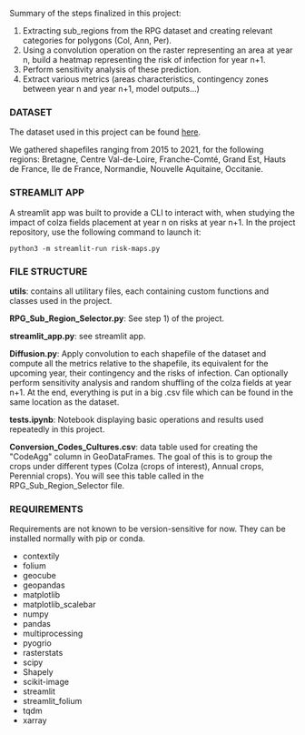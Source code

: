 Summary of the steps finalized in this project:
1) Extracting sub_regions from the RPG dataset and creating relevant categories for polygons (Col, Ann, Per).
2) Using a convolution operation on the raster representing an area at year n, build a heatmap representing the risk of infection for year n+1.
3) Perform sensitivity analysis of these prediction.
4) Extract various metrics (areas characteristics, contingency zones between year n and year n+1, model outputs...)

### DATASET
The dataset used in this project can be found [here](https://geoservices.ign.fr/rpg).

We gathered shapefiles ranging from 2015 to 2021, for the following regions: Bretagne, Centre Val-de-Loire, Franche-Comté, Grand Est, Hauts de France, Ile de France, Normandie, Nouvelle Aquitaine, Occitanie.

### STREAMLIT APP
A streamlit app was built to provide a CLI to interact with, when studying the impact of colza fields placement at year n on risks at year n+1.
In the project repository, use the following command to launch it:
```
python3 -m streamlit-run risk-maps.py
```
### FILE STRUCTURE
**utils**: contains all utilitary files, each containing custom functions and classes used in the project.

**RPG_Sub_Region_Selector.py**: See step 1) of the project.

**streamlit_app.py**: see streamlit app.

**Diffusion.py**: Apply convolution to each shapefile of the dataset and compute all the metrics relative to the shapefile, its equivalent for the upcoming year, their contingency and the risks of infection. 
Can optionally perform sensitivity analysis and random shuffling of the colza fields at year n+1. At the end, everything is put in a big .csv file which can be found in the same location as the dataset. 

**tests.ipynb**: Notebook displaying basic operations and results used repeatedly in this project.

**Conversion_Codes_Cultures.csv**: data table used for creating the "CodeAgg" column in GeoDataFrames. The goal of this is to group the crops under different types (Colza (crops of interest), Annual crops, Perennial crops). You will see this table called in the RPG_Sub_Region_Selector file.

### REQUIREMENTS
Requirements are not known to be version-sensitive for now. They can be installed normally with pip or conda.

+ contextily
+ folium
+ geocube
+ geopandas
+ matplotlib
+ matplotlib_scalebar
+ numpy
+ pandas
+ multiprocessing
+ pyogrio
+ rasterstats
+ scipy
+ Shapely
+ scikit-image
+ streamlit
+ streamlit_folium
+ tqdm
+ xarray


